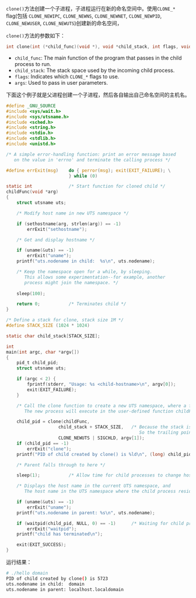 `clone()`方法创建一个子进程，子进程运行在新的命名空间中。使用`CLONE_*` flag(包括 `CLONE_NEWIPC`, `CLONE_NEWNS`, `CLONE_NEWNET`, `CLONE_NEWPID`, `CLONE_NEWUSER`, `CLONE_NEWUTS`)创建新的命名空间，


`clone()`方法的参数如下：


```c
int clone(int (*child_func)(void *), void *child_stack, int flags, void *arg);
```

- `child_func`: The main function of the program that passes in the child process to run.
- `child_stack`: The stack space used by the incoming child process.
- `flags`: Indicates which `CLONE_*` flags to use.
- `args`: Used to pass in user parameters.



下面这个例子就是父进程创建一个子进程，然后各自输出自己命名空间的主机名。

```c
#define _GNU_SOURCE
#include <sys/wait.h>
#include <sys/utsname.h>
#include <sched.h>
#include <string.h>
#include <stdio.h>
#include <stdlib.h>
#include <unistd.h>

/* A simple error-handling function: print an error message based
   on the value in 'errno' and terminate the calling process */

#define errExit(msg)    do { perror(msg); exit(EXIT_FAILURE); \
                        } while (0)

static int              /* Start function for cloned child */
childFunc(void *arg)
{
    struct utsname uts;

    /* Modify host name in new UTS namespace */

    if (sethostname(arg, strlen(arg)) == -1)
        errExit("sethostname");

    /* Get and display hostname */

    if (uname(&uts) == -1)
        errExit("uname");
    printf("uts.nodename in child:  %s\n", uts.nodename);

    /* Keep the namespace open for a while, by sleeping.
       This allows some experimentation--for example, another
       process might join the namespace. */
     
    sleep(100);

    return 0;           /* Terminates child */
}

/* Define a stack for clone, stack size 1M */
#define STACK_SIZE (1024 * 1024) 

static char child_stack[STACK_SIZE];

int
main(int argc, char *argv[])
{
    pid_t child_pid;
    struct utsname uts;

    if (argc < 2) {
        fprintf(stderr, "Usage: %s <child-hostname>\n", argv[0]);
        exit(EXIT_FAILURE);
    }

    /* Call the clone function to create a new UTS namespace, where a function comes out and there is also a stack space (why the trailing pointer is because the stack is the opposite);
       The new process will execute in the user-defined function childFunc() */

    child_pid = clone(childFunc, 
                    child_stack + STACK_SIZE,   /* Because the stack is reversed, 
                                                   So the trailing pointer */ 
                    CLONE_NEWUTS | SIGCHLD, argv[1]);
    if (child_pid == -1)
        errExit("clone");
    printf("PID of child created by clone() is %ld\n", (long) child_pid);

    /* Parent falls through to here */

    sleep(1);           /* Allow time for child processes to change hostname */

    /* Displays the host name in the current UTS namespace, and 
       The host name in the UTS namespace where the child process resides is different */

    if (uname(&uts) == -1)
        errExit("uname");
    printf("uts.nodename in parent: %s\n", uts.nodename);

    if (waitpid(child_pid, NULL, 0) == -1)      /* Waiting for child process to end */
        errExit("waitpid");
    printf("child has terminated\n");

    exit(EXIT_SUCCESS);
}
```

运行结果：

```bash
# ./hello domain
PID of child created by clone() is 5723
uts.nodename in child:  domain
uts.nodename in parent: localhost.localdomain
```
